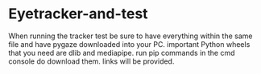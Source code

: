 # Eyetracker-and-test
When running the tracker test be sure to have everything within the same file and have pygaze downloaded into your PC.
important Python wheels that you need are dlib and mediapipe. run pip commands in the cmd console do download them. links will be provided.
